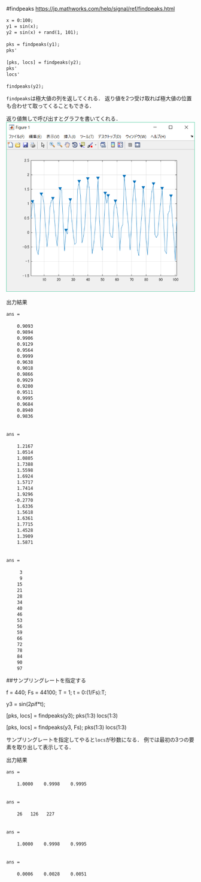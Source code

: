 #findpeaks
https://jp.mathworks.com/help/signal/ref/findpeaks.html

    x = 0:100;
    y1 = sin(x);
    y2 = sin(x) + rand(1, 101);

    pks = findpeaks(y1);
    pks'

    [pks, locs] = findpeaks(y2);
    pks'
    locs'

    findpeaks(y2);

`findpeaks`は極大値の列を返してくれる．
返り値を2つ受け取れば極大値の位置も合わせて取ってくることもできる．

返り値無しで呼び出すとグラフを書いてくれる．
![img10](/6314089/00/img/10.png)

出力結果

    ans =

        0.9093
        0.9894
        0.9906
        0.9129
        0.9564
        0.9999
        0.9638
        0.9018
        0.9866
        0.9929
        0.9200
        0.9511
        0.9995
        0.9684
        0.8940
        0.9836


    ans =

        1.2167
        1.0514
        1.0805
        1.7388
        1.5598
        1.6924
        1.5717
        1.7414
        1.9296
       -0.2770
        1.6336
        1.5618
        1.6361
        1.7715
        1.4528
        1.3909
        1.5871


    ans =

         3
         9
        15
        21
        28
        34
        40
        46
        53
        56
        59
        66
        72
        78
        84
        90
        97


##サンプリングレートを指定する

f = 440;
Fs = 44100;
T = 1;
t = 0:(1/Fs):T;

y3 = sin(2*pi*f*t);

[pks, locs] = findpeaks(y3);
pks(1:3)
locs(1:3)

[pks, locs] = findpeaks(y3, Fs);
pks(1:3)
locs(1:3)


サンプリングレートを指定してやると`locs`が秒数になる．
例では最初の3つの要素を取り出して表示してる．

出力結果

    ans =

        1.0000    0.9998    0.9995


    ans =

        26   126   227


    ans =

        1.0000    0.9998    0.9995


    ans =

        0.0006    0.0028    0.0051
